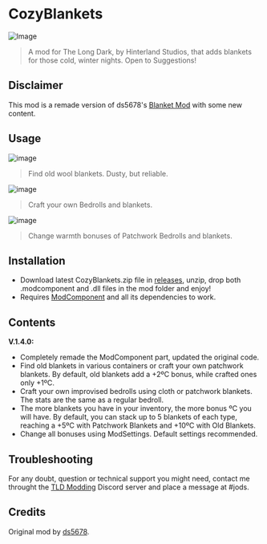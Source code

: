 # CozyBlankets

![Image](https://github.com/Jods-Its/CozyBlankets/blob/main/IMGs/screen_89b87c48-52d1-4b13-a6a7-cc4e3a9f1f05_hi.png)

> A mod for The Long Dark, by Hinterland Studios, that adds blankets for those cold, winter nights. Open to Suggestions!

## Disclaimer

This mod is a remade version of ds5678's [Blanket Mod](https://github.com/ds5678/BlanketMod) with some new content.

## Usage

![image](https://github.com/Jods-Its/CozyBlankets/blob/main/IMGs/20230621123659_1.jpg)

> Find old wool blankets. Dusty, but reliable.

![image](https://github.com/Jods-Its/CozyBlankets/blob/main/IMGs/20230621123756_1.jpg)

> Craft your own Bedrolls and blankets.

![image](https://github.com/Jods-Its/CozyBlankets/blob/main/IMGs/20230621123938_1.jpg)

> Change warmth bonuses of Patchwork Bedrolls and blankets.

## Installation
* Download latest CozyBlankets.zip file in [releases](), unzip, drop both .modcomponent and .dll files in the mod folder and enjoy!
* Requires [ModComponent](https://github.com/dommrogers/ModComponent) and all its dependencies to work.

## Contents 

**V.1.4.0:**
* Completely remade the ModComponent part, updated the original code.
* Find old blankets in various containers or craft your own patchwork blankets. By default, old blankets add a +2ºC bonus, while crafted ones only +1ºC.
* Craft your own improvised bedrolls using cloth or patchwork blankets. The stats are the same as a regular bedroll.
* The more blankets you have in your inventory, the more bonus ºC you will have. By default, you can stack up to 5 blankets of each type, reaching a +5ºC with Patchwork Blankets and +10ºC with Old Blankets.
* Change all bonuses using ModSettings. Default settings recommended.

## Troubleshooting

For any doubt, question or technical support you might need, contact me throught the [TLD Modding](https://discord.com/invite/nb2jQez) Discord server and place a message at #jods.

## Credits

Original mod by [ds5678](https://github.com/ds5678).
